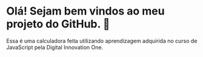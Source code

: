 # Olá! Sejam bem vindos ao meu projeto do GitHub. 🌟

Essa é uma calculadora feita utilizando aprendizagem adquirida no curso de JavaScript pela Digital Innovation One.

